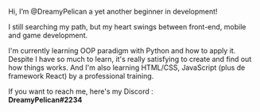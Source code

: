 Hi, I’m @DreamyPelican a yet another beginner in development!

I still searching my path, but my heart swings between front-end, mobile and game development.

I'm currently learning OOP paradigm with Python and how to apply it. Despite I have so much
to learn, it's really satisfying to create and find out how things works.
And I'm also learning HTML/CSS, JavaScript (plus de framework React) by a professional training.

If you want to reach me, here's my Discord : <br>
<strong>DreamyPelican#2234</strong>




<!---
DreamyPelican/DreamyPelican is a ✨ special ✨ repository because its `README.md` (this file) appears on your GitHub profile.
You can click the Preview link to take a look at your changes.
--->
